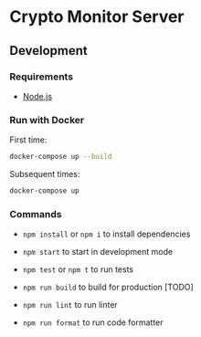 # Crypto Monitor Server

## Development

### Requirements

- [Node.js](https://nodejs.org/en/)

### Run with Docker

First time:

```bash
docker-compose up --build
```

Subsequent times:

```bash
docker-compose up
```

### Commands

- `npm install` or `npm i` to install dependencies
- `npm start` to start in development mode
- `npm test` or `npm t` to run tests

- `npm run build` to build for production [TODO]
- `npm run lint` to run linter
- `npm run format` to run code formatter
